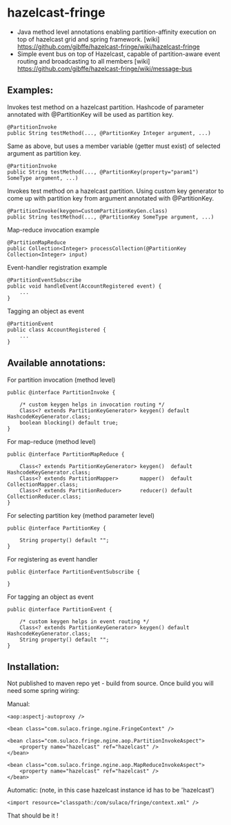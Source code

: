 hazelcast-fringe
================

- Java method level annotations enabling partition-affinity execution on top of hazelcast grid and spring framework.
  [wiki] https://github.com/gibffe/hazelcast-fringe/wiki/hazelcast-fringe
- Simple event bus on top of Hazelcast, capable of partition-aware event routing and broadcasting to all members 
  [wiki] https://github.com/gibffe/hazelcast-fringe/wiki/message-bus

Examples:
---------

Invokes test method on a hazelcast partition. Hashcode of parameter annotated with @PartitionKey will be used as partition key.

    @PartitionInvoke
    public String testMethod(..., @PartitionKey Integer argument, ...)

Same as above, but uses a member variable (getter must exist) of selected argument as partition key.

    @PartitionInvoke
    public String testMethod(..., @PartitionKey(property="param1") SomeType argument, ...)

Invokes test method on a hazelcast partition. Using custom key generator to come up with partition key from argument annotated with @PartitionKey.

    @PartitionInvoke(keygen=CustomPartitionKeyGen.class)
    public String testMethod(..., @PartitionKey SomeType argument, ...)

Map-reduce invocation example

    @PartitionMapReduce
    public Collection<Integer> processCollection(@PartitionKey Collection<Integer> input)

Event-handler registration example

    @PartitionEventSubscribe
    public void handleEvent(AccountRegistered event) {
        ...
    }
    
Tagging an object as event

    @PartitionEvent
    public class AccountRegistered {
        ...
    }
	

Available annotations:
-------------------------

For partition invocation (method level)

    public @interface PartitionInvoke {

        /* custom keygen helps in invocation routing */
        Class<? extends PartitionKeyGenerator> keygen() default HashcodeKeyGenerator.class;	
        boolean blocking() default true;
    }
	
For map-reduce (method level)

    public @interface PartitionMapReduce {

        Class<? extends PartitionKeyGenerator> keygen()  default HashcodeKeyGenerator.class;	
        Class<? extends PartitionMapper>       mapper()  default CollectionMapper.class;
        Class<? extends PartitionReducer>      reducer() default CollectionReducer.class;
    }
	
For selecting partition key (method parameter level)

    public @interface PartitionKey {
        
        String property() default "";
    }
	
For registering as event handler


    public @interface PartitionEventSubscribe {

    }
    
For tagging an object as event

    public @interface PartitionEvent {

        /* custom keygen helps in event routing */
        Class<? extends PartitionKeyGenerator> keygen() default HashcodeKeyGenerator.class;	
        String property() default "";
    }
	
Installation:
-------------

Not published to maven repo yet - build from source. Once build you will need some spring wiring:

Manual:

	<aop:aspectj-autoproxy />
	
	<bean class="com.sulaco.fringe.ngine.FringeContext" />
	
	<bean class="com.sulaco.fringe.ngine.aop.PartitionInvokeAspect">
		<property name="hazelcast" ref="hazelcast" />
	</bean>
	
	<bean class="com.sulaco.fringe.ngine.aop.MapReduceInvokeAspect">
		<property name="hazelcast" ref="hazelcast" />
	</bean>

Automatic: (note, in this case hazelcast instance id has to be 'hazelcast')

    <import resource="classpath:/com/sulaco/fringe/context.xml" />
	
That should be it !
